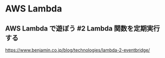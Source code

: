 # AWS Lambda

## AWS Lambda で遊ぼう #2 Lambda 関数を定期実行する

https://www.benjamin.co.jp/blog/technologies/lambda-2-eventbridge/
